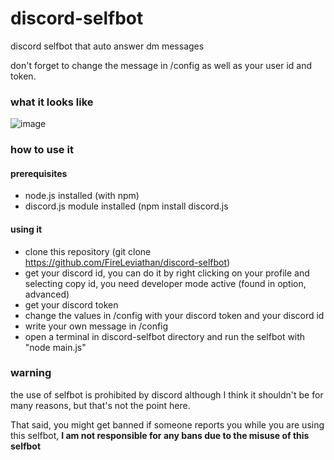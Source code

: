 # discord-selfbot
discord selfbot that auto answer dm messages


don't forget to change the message in /config as well as your user id and token.


### what it looks like

![image](https://user-images.githubusercontent.com/60817322/148524500-3c9bc91f-f0aa-4f0d-8114-b422b2fdb550.png)


### how to use it

#### prerequisites

- node.js installed (with npm)
- discord.js module installed (npm install discord.js

#### using it

- clone this repository (git clone https://github.com/FireLeviathan/discord-selfbot)
- get your discord id, you can do it by right clicking on your profile and selecting copy id, you need developer mode active (found in option, advanced)
- get your discord token
- change the values in /config with your discord token and your discord id
- write your own message in /config
- open a terminal in discord-selfbot directory and run the selfbot with "node main.js"



### warning

the use of selfbot is prohibited by discord although I think it shouldn't be for many reasons, but that's not the point here.

That said, you might get banned if someone reports you while you are using this selfbot, **I am not responsible for any bans due to the misuse of this selfbot**
